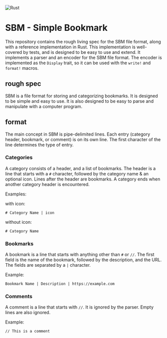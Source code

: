 ![Rust](https://github.com/malcjones/sbm/actions/workflows/rust.yml/badge.svg)
# SBM - Simple Bookmark 

This repository contains the rough living spec for the SBM file format, along with a reference implementation in Rust.
This implementation is well-covered by tests, and is designed to be easy to use and extend. It implements a parser and an encoder for the SBM file format. The encoder is implemented as the `Display` trait, so it can be used with the `write!` and `format!` macros.

## rough spec
SBM is a file format for storing and categorizing bookmarks. It is designed to be simple and easy to use. It is also designed to be easy to parse and manipulate with a computer program.

## format
The main concept in SBM is pipe-delimited lines. Each
entry (category header, bookmark, or comment) is on its own line. The first character of the line determines the type of entry.

### Categories
A category consists of a header, and a list of bookmarks. The header is a line that starts with a `#` character, followed by the category name & an optional icon. Lines after the header are bookmarks. A category ends when another category header is encountered.

Examples:

with icon:
```
# Category Name | icon
```
without icon:
```
# Category Name
```

### Bookmarks
A bookmark is a line that starts with anything other than `#` or `//`. The first field is the name of the bookmark, followed by the description, and the URL. The fields are separated by a `|` character.

Example:
```
Bookmark Name | Description | https://example.com
```

### Comments
A comment is a line that starts with `//`. It is ignored by the parser. Empty lines are also ignored.

Example:
```
// This is a comment
```